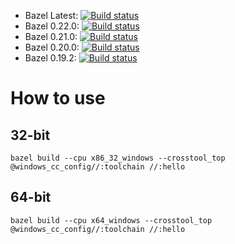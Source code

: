 ﻿- Bazel Latest: [![Build status](https://ci.appveyor.com/api/projects/status/hveec4mfiuincmaf?svg=true)](https://ci.appveyor.com/project/excitoon/bazel-win32-toolchain-test)
- Bazel 0.22.0: [![Build status](https://ci.appveyor.com/api/projects/status/8wru5e3xf6ivmj59?svg=true)](https://ci.appveyor.com/project/excitoon/bazel-win32-toolchain-test-vhfgy)
- Bazel 0.21.0: [![Build status](https://ci.appveyor.com/api/projects/status/wrpfyjwxbbyb43e0?svg=true)](https://ci.appveyor.com/project/excitoon/bazel-win32-toolchain-test-ekk6e)
- Bazel 0.20.0: [![Build status](https://ci.appveyor.com/api/projects/status/2029c5x6sd60r6tj?svg=true)](https://ci.appveyor.com/project/excitoon/bazel-win32-toolchain-test-3sl4p)
- Bazel 0.19.2: [![Build status](https://ci.appveyor.com/api/projects/status/fb2rihba4j6ihe5f?svg=true)](https://ci.appveyor.com/project/excitoon/bazel-win32-toolchain-test-36vw4)

# How to use

## 32-bit

```
bazel build --cpu x86_32_windows --crosstool_top @windows_cc_config//:toolchain //:hello
```

## 64-bit

```
bazel build --cpu x64_windows --crosstool_top @windows_cc_config//:toolchain //:hello
```
